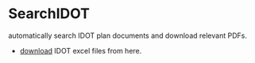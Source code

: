 # SearchIDOT

automatically search IDOT plan documents and download relevant PDFs. 

- [download](please_fill_in_url_here) IDOT excel files from here. 